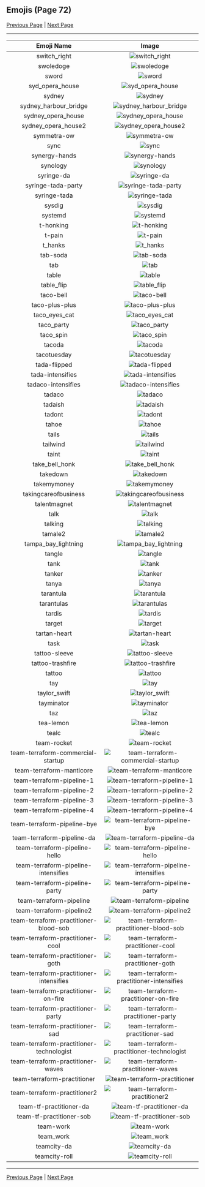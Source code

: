 
  ## Emojis (Page 72)

  [Previous Page](/docs/hashicorp/page-s-0071.md)
   | [Next Page](/docs/hashicorp/page-t-0073.md)

  <hr />

  |Emoji Name|Image|
  | :-: | :-: |
  |switch_right| ![switch_right](/emojis/hashicorp/switch_right.png)|
  |swoledoge| ![swoledoge](/emojis/hashicorp/swoledoge.png)|
  |sword| ![sword](/emojis/hashicorp/sword.png)|
  |syd_opera_house| ![syd_opera_house](/emojis/hashicorp/syd_opera_house.jpg)|
  |sydney| ![sydney](/emojis/hashicorp/sydney.png)|
  |sydney_harbour_bridge| ![sydney_harbour_bridge](/emojis/hashicorp/sydney_harbour_bridge.jpg)|
  |sydney_opera_house| ![sydney_opera_house](/emojis/hashicorp/sydney_opera_house.gif)|
  |sydney_opera_house2| ![sydney_opera_house2](/emojis/hashicorp/sydney_opera_house2.jpg)|
  |symmetra-ow| ![symmetra-ow](/emojis/hashicorp/symmetra-ow.png)|
  |sync| ![sync](/emojis/hashicorp/sync.jpg)|
  |synergy-hands| ![synergy-hands](/emojis/hashicorp/synergy-hands.jpg)|
  |synology| ![synology](/emojis/hashicorp/synology.png)|
  |syringe-da| ![syringe-da](/emojis/hashicorp/syringe-da.png)|
  |syringe-tada-party| ![syringe-tada-party](/emojis/hashicorp/syringe-tada-party.gif)|
  |syringe-tada| ![syringe-tada](/emojis/hashicorp/syringe-tada.png)|
  |sysdig| ![sysdig](/emojis/hashicorp/sysdig.png)|
  |systemd| ![systemd](/emojis/hashicorp/systemd.png)|
  |t-honking| ![t-honking](/emojis/hashicorp/t-honking.gif)|
  |t-pain| ![t-pain](/emojis/hashicorp/t-pain.jpg)|
  |t_hanks| ![t_hanks](/emojis/hashicorp/t_hanks.png)|
  |tab-soda| ![tab-soda](/emojis/hashicorp/tab-soda.jpg)|
  |tab| ![tab](/emojis/hashicorp/tab.png)|
  |table| ![table](/emojis/hashicorp/table.png)|
  |table_flip| ![table_flip](/emojis/hashicorp/table_flip.gif)|
  |taco-bell| ![taco-bell](/emojis/hashicorp/taco-bell.png)|
  |taco-plus-plus| ![taco-plus-plus](/emojis/hashicorp/taco-plus-plus.png)|
  |taco_eyes_cat| ![taco_eyes_cat](/emojis/hashicorp/taco_eyes_cat.jpg)|
  |taco_party| ![taco_party](/emojis/hashicorp/taco_party.png)|
  |taco_spin| ![taco_spin](/emojis/hashicorp/taco_spin.gif)|
  |tacoda| ![tacoda](/emojis/hashicorp/tacoda.png)|
  |tacotuesday| ![tacotuesday](/emojis/hashicorp/tacotuesday.png)|
  |tada-flipped| ![tada-flipped](/emojis/hashicorp/tada-flipped.png)|
  |tada-intensifies| ![tada-intensifies](/emojis/hashicorp/tada-intensifies.gif)|
  |tadaco-intensifies| ![tadaco-intensifies](/emojis/hashicorp/tadaco-intensifies.gif)|
  |tadaco| ![tadaco](/emojis/hashicorp/tadaco.png)|
  |tadaish| ![tadaish](/emojis/hashicorp/tadaish.png)|
  |tadont| ![tadont](/emojis/hashicorp/tadont.png)|
  |tahoe| ![tahoe](/emojis/hashicorp/tahoe.png)|
  |tails| ![tails](/emojis/hashicorp/tails.gif)|
  |tailwind| ![tailwind](/emojis/hashicorp/tailwind.png)|
  |taint| ![taint](/emojis/hashicorp/taint.png)|
  |take_bell_honk| ![take_bell_honk](/emojis/hashicorp/take_bell_honk.jpg)|
  |takedown| ![takedown](/emojis/hashicorp/takedown.jpg)|
  |takemymoney| ![takemymoney](/emojis/hashicorp/takemymoney.png)|
  |takingcareofbusiness| ![takingcareofbusiness](/emojis/hashicorp/takingcareofbusiness.jpg)|
  |talentmagnet| ![talentmagnet](/emojis/hashicorp/talentmagnet.png)|
  |talk| ![talk](/emojis/hashicorp/talk.png)|
  |talking| ![talking](/emojis/hashicorp/talking.png)|
  |tamale2| ![tamale2](/emojis/hashicorp/tamale2.png)|
  |tampa_bay_lightning| ![tampa_bay_lightning](/emojis/hashicorp/tampa_bay_lightning.png)|
  |tangle| ![tangle](/emojis/hashicorp/tangle.jpg)|
  |tank| ![tank](/emojis/hashicorp/tank.png)|
  |tanker| ![tanker](/emojis/hashicorp/tanker.png)|
  |tanya| ![tanya](/emojis/hashicorp/tanya.png)|
  |tarantula| ![tarantula](/emojis/hashicorp/tarantula.jpg)|
  |tarantulas| ![tarantulas](/emojis/hashicorp/tarantulas.png)|
  |tardis| ![tardis](/emojis/hashicorp/tardis.gif)|
  |target| ![target](/emojis/hashicorp/target.jpg)|
  |tartan-heart| ![tartan-heart](/emojis/hashicorp/tartan-heart.png)|
  |task| ![task](/emojis/hashicorp/task.png)|
  |tattoo-sleeve| ![tattoo-sleeve](/emojis/hashicorp/tattoo-sleeve.png)|
  |tattoo-trashfire| ![tattoo-trashfire](/emojis/hashicorp/tattoo-trashfire.png)|
  |tattoo| ![tattoo](/emojis/hashicorp/tattoo.png)|
  |tay| ![tay](/emojis/hashicorp/tay.jpg)|
  |taylor_swift| ![taylor_swift](/emojis/hashicorp/taylor_swift.png)|
  |tayminator| ![tayminator](/emojis/hashicorp/tayminator.png)|
  |taz| ![taz](/emojis/hashicorp/taz.png)|
  |tea-lemon| ![tea-lemon](/emojis/hashicorp/tea-lemon.jpg)|
  |tealc| ![tealc](/emojis/hashicorp/tealc.png)|
  |team-rocket| ![team-rocket](/emojis/hashicorp/team-rocket.gif)|
  |team-terraform-commercial-startup| ![team-terraform-commercial-startup](/emojis/hashicorp/team-terraform-commercial-startup.png)|
  |team-terraform-manticore| ![team-terraform-manticore](/emojis/hashicorp/team-terraform-manticore.png)|
  |team-terraform-pipeline-1| ![team-terraform-pipeline-1](/emojis/hashicorp/team-terraform-pipeline-1.png)|
  |team-terraform-pipeline-2| ![team-terraform-pipeline-2](/emojis/hashicorp/team-terraform-pipeline-2.png)|
  |team-terraform-pipeline-3| ![team-terraform-pipeline-3](/emojis/hashicorp/team-terraform-pipeline-3.png)|
  |team-terraform-pipeline-4| ![team-terraform-pipeline-4](/emojis/hashicorp/team-terraform-pipeline-4.png)|
  |team-terraform-pipeline-bye| ![team-terraform-pipeline-bye](/emojis/hashicorp/team-terraform-pipeline-bye.gif)|
  |team-terraform-pipeline-da| ![team-terraform-pipeline-da](/emojis/hashicorp/team-terraform-pipeline-da.png)|
  |team-terraform-pipeline-hello| ![team-terraform-pipeline-hello](/emojis/hashicorp/team-terraform-pipeline-hello.gif)|
  |team-terraform-pipeline-intensifies| ![team-terraform-pipeline-intensifies](/emojis/hashicorp/team-terraform-pipeline-intensifies.gif)|
  |team-terraform-pipeline-party| ![team-terraform-pipeline-party](/emojis/hashicorp/team-terraform-pipeline-party.gif)|
  |team-terraform-pipeline| ![team-terraform-pipeline](/emojis/hashicorp/team-terraform-pipeline.png)|
  |team-terraform-pipeline2| ![team-terraform-pipeline2](/emojis/hashicorp/team-terraform-pipeline2.gif)|
  |team-terraform-practitioner-blood-sob| ![team-terraform-practitioner-blood-sob](/emojis/hashicorp/team-terraform-practitioner-blood-sob.png)|
  |team-terraform-practitioner-cool| ![team-terraform-practitioner-cool](/emojis/hashicorp/team-terraform-practitioner-cool.gif)|
  |team-terraform-practitioner-goth| ![team-terraform-practitioner-goth](/emojis/hashicorp/team-terraform-practitioner-goth.gif)|
  |team-terraform-practitioner-intensifies| ![team-terraform-practitioner-intensifies](/emojis/hashicorp/team-terraform-practitioner-intensifies.gif)|
  |team-terraform-practitioner-on-fire| ![team-terraform-practitioner-on-fire](/emojis/hashicorp/team-terraform-practitioner-on-fire.gif)|
  |team-terraform-practitioner-party| ![team-terraform-practitioner-party](/emojis/hashicorp/team-terraform-practitioner-party.gif)|
  |team-terraform-practitioner-sad| ![team-terraform-practitioner-sad](/emojis/hashicorp/team-terraform-practitioner-sad.png)|
  |team-terraform-practitioner-technologist| ![team-terraform-practitioner-technologist](/emojis/hashicorp/team-terraform-practitioner-technologist.png)|
  |team-terraform-practitioner-waves| ![team-terraform-practitioner-waves](/emojis/hashicorp/team-terraform-practitioner-waves.gif)|
  |team-terraform-practitioner| ![team-terraform-practitioner](/emojis/hashicorp/team-terraform-practitioner.gif)|
  |team-terraform-practitioner2| ![team-terraform-practitioner2](/emojis/hashicorp/team-terraform-practitioner2.png)|
  |team-tf-practitioner-da| ![team-tf-practitioner-da](/emojis/hashicorp/team-tf-practitioner-da.png)|
  |team-tf-practitioner-sob| ![team-tf-practitioner-sob](/emojis/hashicorp/team-tf-practitioner-sob.png)|
  |team-work| ![team-work](/emojis/hashicorp/team-work.png)|
  |team_work| ![team_work](/emojis/hashicorp/team_work.gif)|
  |teamcity-da| ![teamcity-da](/emojis/hashicorp/teamcity-da.png)|
  |teamcity-roll| ![teamcity-roll](/emojis/hashicorp/teamcity-roll.gif)|

  <hr/>
  
  [Previous Page](/docs/hashicorp/page-s-0071.md)
   | [Next Page](/docs/hashicorp/page-t-0073.md)